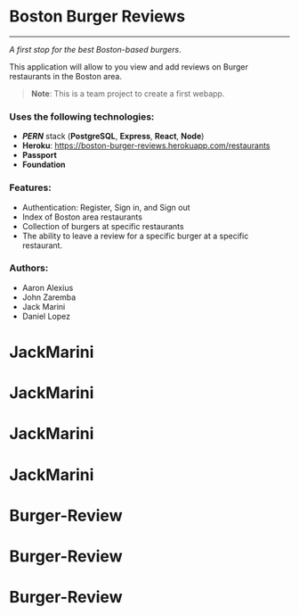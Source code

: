 # Boston Burger Reviews
<hr>

*A first stop for the best Boston-based burgers*.

This application will allow to you view and add reviews on Burger restaurants in the Boston area. 
> **Note**: This is a team project to create a first webapp.

### Uses the following technologies:
- ***PERN*** stack (**PostgreSQL**, **Express**, **React**, **Node**)
- **Heroku**: https://boston-burger-reviews.herokuapp.com/restaurants
- **Passport**
- **Foundation**

### Features:
- Authentication: Register, Sign in, and Sign out
- Index of Boston area restaurants
- Collection of burgers at specific restaurants
- The ability to leave a review for a specific burger at a specific restaurant.


### Authors: 
- Aaron Alexius 
- John Zaremba
- Jack Marini
- Daniel Lopez
# JackMarini
# JackMarini
# JackMarini
# JackMarini
# Burger-Review
# Burger-Review
# Burger-Review
